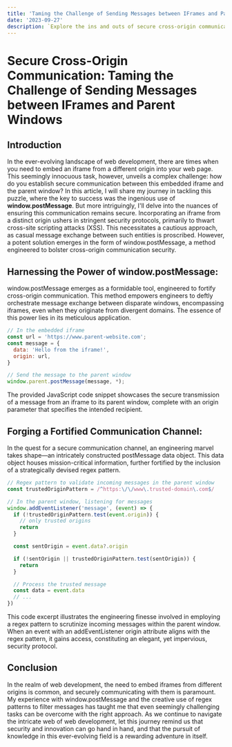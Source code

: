 ```yaml
---
title: 'Taming the Challenge of Sending Messages between IFrames and Parent Windows'
date: '2023-09-27'
description: `Explore the ins and outs of secure cross-origin communication between embedded iframes and parent windows in web development. Learn how to leverage window.postMessage and a regex filter within the message data object to build a robust and trusted channel for data exchange. This article delves into the practical aspects of overcoming challenges and achieving the delicate balance between security and effectiveness in web development.`
---
```


# Secure Cross-Origin Communication: Taming the Challenge of Sending Messages between IFrames and Parent Windows

## Introduction

In the ever-evolving landscape of web development, there are times when you need to embed an iframe from a different origin into your web page. This seemingly innocuous task, however, unveils a complex challenge: how do you establish secure communication between this embedded iframe and the parent window? In this article, I will share my journey in tackling this puzzle, where the key to success was the ingenious use of **window.postMessage**. But more intriguingly, I'll delve into the nuances of ensuring this communication remains secure.
Incorporating an iframe from a distinct origin ushers in stringent security protocols, primarily to thwart cross-site scripting attacks (XSS). This necessitates a cautious approach, as casual message exchange between such entities is proscribed. However, a potent solution emerges in the form of window.postMessage, a method engineered to bolster cross-origin communication security.

## Harnessing the Power of window.postMessage:

window.postMessage emerges as a formidable tool, engineered to fortify cross-origin communication. This method empowers engineers to deftly orchestrate message exchange between disparate windows, encompassing iframes, even when they originate from divergent domains. The essence of this power lies in its meticulous application.

```javascript
// In the embedded iframe
const url = 'https://www.parent-website.com';
const message = {
  data: 'Hello from the iframe!',
  origin: url,
}

// Send the message to the parent window
window.parent.postMessage(message, *);
```

The provided JavaScript code snippet showcases the secure transmission of a message from an iframe to its parent window, complete with an origin parameter that specifies the intended recipient.

## Forging a Fortified Communication Channel:

In the quest for a secure communication channel, an engineering marvel takes shape—an intricately constructed postMessage data object. This data object houses mission-critical information, further fortified by the inclusion of a strategically devised regex pattern.

```javascript
// Regex pattern to validate incoming messages in the parent window
const trustedOriginPattern = /^https:\/\/www\.trusted-domain\.com$/

// In the parent window, listening for messages
window.addEventListener('message', (event) => {
  if (!trustedOriginPattern.test(event.origin)) {
    // only trusted origins
    return
  }

  const sentOrigin = event.data?.origin

  if (!sentOrigin || trustedOriginPattern.test(sentOrigin)) {
    return
  }

  // Process the trusted message
  const data = event.data
  // ...
})
```

This code excerpt illustrates the engineering finesse involved in employing a regex pattern to scrutinize incoming messages within the parent window. When an event with an addEventListener origin attribute aligns with the regex pattern, it gains access, constituting an elegant, yet impervious, security protocol.

## Conclusion

In the realm of web development, the need to embed iframes from different origins is common, and securely communicating with them is paramount. My experience with window.postMessage and the creative use of regex patterns to filter messages has taught me that even seemingly challenging tasks can be overcome with the right approach. As we continue to navigate the intricate web of web development, let this journey remind us that security and innovation can go hand in hand, and that the pursuit of knowledge in this ever-evolving field is a rewarding adventure in itself.
